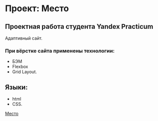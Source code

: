 # Проект: Место

## Проектная работа студента Yandex Practicum 

Адаптивный сайт.

### При вёрстке сайта применены технологии: 
* БЭМ
* Flexbox
* Grid Layout.

## Языки:
* html
* CSS. 

[Место](git@github.com:TerSV86/mesto-project.git)
